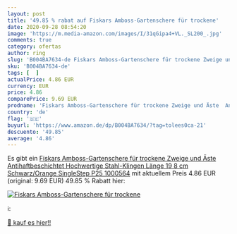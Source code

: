 ```yaml
---
layout: post
title: '49.85 % rabat auf Fiskars Amboss-Gartenschere für trockene'
date: 2020-09-28 08:54:20
image: 'https://m.media-amazon.com/images/I/31qGipa4+VL._SL200_.jpg'
comments: true
category: ofertas
author: ring
slug: 'B004BA7634-de Fiskars Amboss-Gartenschere für trockene Zweige und Äste...'
sku: 'B004BA7634-de'
tags: [  ]
actualPrice: 4.86 EUR
currency: EUR
price: 4.86
comparePrice: 9.69 EUR
prodname: 'Fiskars Amboss-Gartenschere für trockene Zweige und Äste  Antihaftbeschichtet  Hochwertige Stahl-Klingen  Länge 19 8 cm  Schwarz/Orange  SingleStep  P25  1000564'
country: 'de'
flag: '🇩🇪'
buyurl: 'https://www.amazon.de/dp/B004BA7634/?tag=tolees0ca-21'
descuento: '49.85'
average: '4.86'
---
```


Es gibt ein [Fiskars Amboss-Gartenschere für trockene Zweige und Äste  Antihaftbeschichtet  Hochwertige Stahl-Klingen  Länge 19 8 cm  Schwarz/Orange  SingleStep  P25  1000564](https://www.amazon.de/dp/B004BA7634/?tag=tolees0ca-21) mit aktuellem Preis 4.86 EUR (original: 9.69 EUR) 49.85 % Rabatt hier:

[![Fiskars Amboss-Gartenschere für trockene](https://m.media-amazon.com/images/I/31qGipa4+VL._SL200_.jpg)](https://www.amazon.de/dp/B004BA7634/?tag=tolees0ca-21)

ℹ️:


[🛒 kauf es hier!!](https://www.amazon.de/dp/B004BA7634/?tag=tolees0ca-21)
